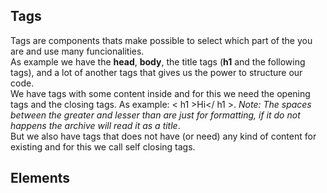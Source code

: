 ## Tags
Tags are components thats make possible to select which part of the you are and use many funcionalities.  
As example we have the **head**, **body**, the title tags (**h1** and the following tags), and a lot of 
another tags that gives us the power to structure our code.  
We have tags with some content inside and for this we need the opening tags and the closing tags. As example: < h1 >Hi</ h1 >. *Note: The spaces between the greater and lesser than are just for formatting, if it do not happens the archive will read it as a title*.  
But we also have tags that does not have (or need) any kind of content for existing and for this we call self closing tags.

## Elements